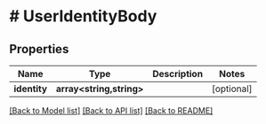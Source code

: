 # # UserIdentityBody

## Properties

Name | Type | Description | Notes
------------ | ------------- | ------------- | -------------
**identity** | **array<string,string>** |  | [optional]

[[Back to Model list]](../../README.md#models) [[Back to API list]](../../README.md#endpoints) [[Back to README]](../../README.md)
